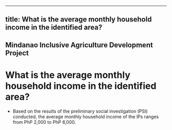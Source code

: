 --- 
 title: What is the average monthly household income in the identified area?
 ---

## Mindanao Inclusive Agriculture Development Project

# What is the average monthly household income in the identified area?


 - Based on the results of the preliminary social investigation (PSI) conducted, the average monthly household income of the IPs ranges from PhP 2,000 to PhP 6,000.
